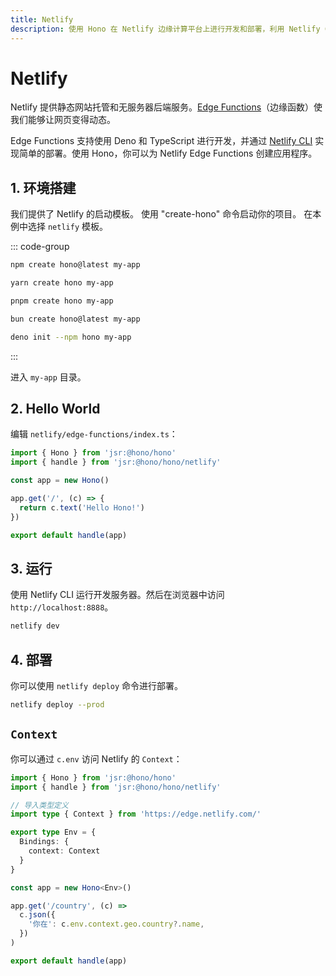 ```yaml
---
title: Netlify
description: 使用 Hono 在 Netlify 边缘计算平台上进行开发和部署，利用 Netlify CLI 实现无服务器功能。
---
```

# Netlify

Netlify 提供静态网站托管和无服务器后端服务。[Edge Functions](https://docs.netlify.com/edge-functions/overview/)（边缘函数）使我们能够让网页变得动态。

Edge Functions 支持使用 Deno 和 TypeScript 进行开发，并通过 [Netlify CLI](https://docs.netlify.com/cli/get-started/) 实现简单的部署。使用 Hono，你可以为 Netlify Edge Functions 创建应用程序。

## 1. 环境搭建

我们提供了 Netlify 的启动模板。
使用 "create-hono" 命令启动你的项目。
在本例中选择 `netlify` 模板。

::: code-group

```sh [npm]
npm create hono@latest my-app
```

```sh [yarn]
yarn create hono my-app
```

```sh [pnpm]
pnpm create hono my-app
```

```sh [bun]
bun create hono@latest my-app
```

```sh [deno]
deno init --npm hono my-app
```

:::

进入 `my-app` 目录。

## 2. Hello World

编辑 `netlify/edge-functions/index.ts`：

```ts
import { Hono } from 'jsr:@hono/hono'
import { handle } from 'jsr:@hono/hono/netlify'

const app = new Hono()

app.get('/', (c) => {
  return c.text('Hello Hono!')
})

export default handle(app)
```

## 3. 运行

使用 Netlify CLI 运行开发服务器。然后在浏览器中访问 `http://localhost:8888`。

```sh
netlify dev
```

## 4. 部署

你可以使用 `netlify deploy` 命令进行部署。

```sh
netlify deploy --prod
```

## `Context`

你可以通过 `c.env` 访问 Netlify 的 `Context`：

```ts
import { Hono } from 'jsr:@hono/hono'
import { handle } from 'jsr:@hono/hono/netlify'

// 导入类型定义
import type { Context } from 'https://edge.netlify.com/'

export type Env = {
  Bindings: {
    context: Context
  }
}

const app = new Hono<Env>()

app.get('/country', (c) =>
  c.json({
    '你在': c.env.context.geo.country?.name,
  })
)

export default handle(app)
```
